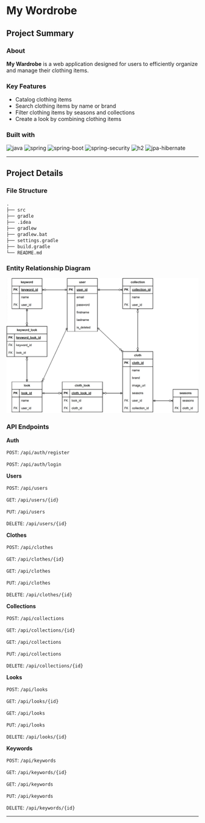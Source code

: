 # My Wordrobe

## Project Summary

### About
**My Wardrobe** is a web application designed for users to efficiently organize and manage their clothing items.

### Key Features
- Catalog clothing items
- Search clothing items by name or brand
- Filter clothing items by seasons and collections
- Create a look by combining clothing items

### Built with
![java]
![spring]
![spring-boot]
![spring-security]
![h2]
![jpa-hibernate]

---

## Project Details

### File Structure
    .
    ├── src
    ├── gradle
    ├── .idea
    ├── gradlew
    ├── gradlew.bat
    ├── settings.gradle
    ├── build.gradle
    └── README.md

### Entity Relationship Diagram
![img.png](img.png)

### API Endpoints

**Auth**

`POST`: `/api/auth/register`

`POST`: `/api/auth/login`

**Users**

`POST`: `/api/users`

`GET`: `/api/users/{id}`

`PUT`: `/api/users`

`DELETE`: `/api/users/{id}`

**Clothes**

`POST`: `/api/clothes`

`GET`: `/api/clothes/{id}`

`GET`: `/api/clothes`

`PUT`: `/api/clothes`

`DELETE`: `/api/clothes/{id}`

**Collections**

`POST`: `/api/collections`

`GET`: `/api/collections/{id}`

`GET`: `/api/collections`

`PUT`: `/api/collections`

`DELETE`: `/api/collections/{id}`

**Looks**

`POST`: `/api/looks`

`GET`: `/api/looks/{id}`

`GET`: `/api/looks`

`PUT`: `/api/looks`

`DELETE`: `/api/looks/{id}`

**Keywords**

`POST`: `/api/keywords`

`GET`: `/api/keywords/{id}`

`GET`: `/api/keywords`

`PUT`: `/api/keywords`

`DELETE`: `/api/keywords/{id}`

---

[java]: https://img.shields.io/badge/java-F8981D?style=for-the-badge&logoColor=white
[spring]: https://img.shields.io/badge/spring-6DB33F?style=for-the-badge&logo=spring&logoColor=white
[spring-boot]: https://img.shields.io/badge/spring%20boot-6DB33F?style=for-the-badge&logo=springboot&logoColor=white
[spring-security]: https://img.shields.io/badge/spring%20security-6DB33F?style=for-the-badge&logo=springsecurity&logoColor=white
[h2]: https://img.shields.io/badge/h2%20database-0000bb?style=for-the-badge&logoColor=white
[jpa-hibernate]: https://img.shields.io/badge/jpa%20hibernate-59666C?style=for-the-badge&logo=hibernate&logoColor=white
